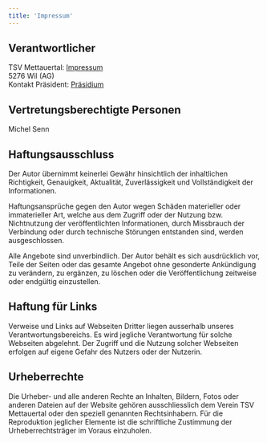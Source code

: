 ```yaml
---
title: 'Impressum'
---
```



Verantwortlicher
----------------

TSV Mettauertal: [Impressum](/about/impressum)  
5276 Wil (AG)  
Kontakt Präsident: [Präsidium](/contact/prasidium)  


Vertretungsberechtigte Personen
-------------------------------

Michel Senn


Haftungsausschluss
------------------

Der Autor übernimmt keinerlei Gewähr hinsichtlich der inhaltlichen
Richtigkeit, Genauigkeit, Aktualität, Zuverlässigkeit und Vollständigkeit der Informationen.

Haftungsansprüche gegen den Autor wegen Schäden materieller oder immaterieller Art,
welche aus dem Zugriff oder der Nutzung bzw. Nichtnutzung der veröffentlichten Informationen,
durch Missbrauch der Verbindung oder durch technische Störungen entstanden sind, werden ausgeschlossen.

Alle Angebote sind unverbindlich. Der Autor behält es sich ausdrücklich vor,
Teile der Seiten oder das gesamte Angebot ohne gesonderte Ankündigung zu verändern,
zu ergänzen, zu löschen oder die Veröffentlichung zeitweise oder endgültig einzustellen.


Haftung für Links
-----------------

Verweise und Links auf Webseiten Dritter liegen ausserhalb unseres Verantwortungsbereichs.
Es wird jegliche Verantwortung für solche Webseiten abgelehnt.
Der Zugriff und die Nutzung solcher Webseiten erfolgen auf eigene Gefahr des Nutzers oder der Nutzerin.


Urheberrechte
-------------

Die Urheber- und alle anderen Rechte an Inhalten, Bildern, Fotos oder anderen Dateien
auf der Website gehören ausschliesslich dem Verein TSV Mettauertal oder den speziell genannten Rechtsinhabern.
Für die Reproduktion jeglicher Elemente ist die schriftliche Zustimmung der Urheberrechtsträger im Voraus einzuholen.
